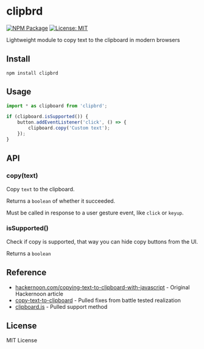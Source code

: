# clipbrd

[![NPM Package](https://img.shields.io/npm/v/clipbrd.svg?style=flat-square)](https://www.npmjs.org/package/clipbrd)
[![License: MIT](https://img.shields.io/badge/License-MIT-yellow.svg)](https://github.com/shrpne/clipbrd/blob/master/LICENSE)

Lightweight module to copy text to the clipboard in modern browsers


## Install

```
npm install clipbrd
```


## Usage

```js
import * as clipboard from 'clipbrd';

if (clipboard.isSupported()) {
    button.addEventListener('click', () => {
        clipboard.copy('Custom text');
    });
}
```


## API

### copy(text)

Copy `text` to the clipboard.

Returns a `boolean` of whether it succeeded.

Must be called in response to a user gesture event, like `click` or `keyup`.

### isSupported()

Check if copy is supported, that way you can hide copy buttons from the UI.

Returns a `boolean`


## Reference

- [hackernoon.com/copying-text-to-clipboard-with-javascript](https://hackernoon.com/copying-text-to-clipboard-with-javascript-df4d4988697f) - Original Hackernoon article
- [copy-text-to-clipboard](https://github.com/sindresorhus/copy-text-to-clipboard) - Pulled fixes from battle tested realization
- [clipboard.js](https://github.com/zenorocha/clipboard.js/) - Pulled support method


## License

MIT License



